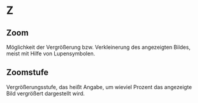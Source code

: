 # Z

## Zoom

Möglichkeit der Vergrößerung bzw. Verkleinerung des angezeigten Bildes, meist mit Hilfe von Lupensymbolen.

## Zoomstufe

Vergrößerungsstufe, das heißt Angabe, um wieviel Prozent das angezeigte Bild vergrößert dargestellt wird.

